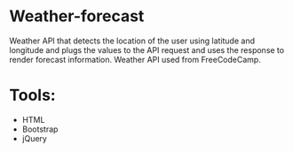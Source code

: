 # Weather-forecast
Weather API that detects the location of the user using latitude and longitude and plugs the values to the API request and uses the response to render forecast information.
Weather API used from FreeCodeCamp.

# Tools:
- HTML
- Bootstrap
- jQuery
